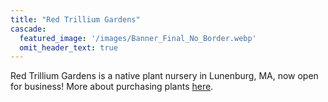 ```yaml
---
title: "Red Trillium Gardens"
cascade:
  featured_image: '/images/Banner_Final_No_Border.webp'
  omit_header_text: true
---
```

Red Trillium Gardens is a native plant nursery in Lunenburg, MA, now open for business! More about purchasing plants [here](/posts/updates/may-3-2024/). 
